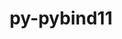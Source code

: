 ---
title: "py-pybind11"
layout: cache
categories: [package, develop-2024-05-26]
meta: {"versions": ["2.10.1", "2.11.0", "2.12.0"], "compilers": ["apple-clang@=15.0.0", "gcc@=11.1.0", "gcc@=11.4.0", "gcc@=12.3.0", "gcc@=7.5.0", "gcc@=9.4.0", "oneapi@=2024.0.0"], "oss": ["ubuntu18.04", "ubuntu20.04", "ubuntu22.04", "ventura"], "platforms": ["darwin", "linux"], "targets": ["aarch64", "neoverse_v1", "neoverse_v2", "ppc64le", "x86_64_v3"], "stacks": ["data-vis-sdk", "e4s", "e4s-neoverse-v2", "e4s-neoverse_v1", "e4s-oneapi", "e4s-power", "e4s-rocm-external", "ml-darwin-aarch64-mps", "ml-linux-x86_64-cpu", "ml-linux-x86_64-cuda", "radiuss", "root", "tutorial"], "num_specs": 26, "num_specs_by_stack": {"ml-darwin-aarch64-mps": 4, "root": 26, "radiuss": 1, "e4s-power": 1, "data-vis-sdk": 2, "e4s-neoverse_v1": 3, "e4s-neoverse-v2": 3, "e4s": 5, "ml-linux-x86_64-cuda": 5, "ml-linux-x86_64-cpu": 5, "e4s-rocm-external": 1, "tutorial": 1, "e4s-oneapi": 1}}
spec_details: [{"hash": "ewdmxavrer44eeilh7abeyebzpigqraw", "compiler": "apple-clang@=15.0.0", "versions": ["2.12.0"], "os": "ventura", "platform": "darwin", "target": "aarch64", "variants": ["build_system=cmake", "build_type=Release", "generator=ninja", "~ipo"], "stacks": ["ml-darwin-aarch64-mps", "root"], "size": "-", "tarball": "https://binaries.spack.io/develop-2024-05-26/build_cache/darwin-ventura-aarch64/apple-clang-15.0.0/py-pybind11-2.12.0/darwin-ventura-aarch64-apple-clang-15.0.0-py-pybind11-2.12.0-ewdmxavrer44eeilh7abeyebzpigqraw.spack"}, {"hash": "62ierxn6evoohvnz7voxil6es674yicr", "compiler": "apple-clang@=15.0.0", "versions": ["2.11.0"], "os": "ventura", "platform": "darwin", "target": "aarch64", "variants": ["build_system=cmake", "build_type=Release", "generator=ninja", "~ipo"], "stacks": ["ml-darwin-aarch64-mps", "root"], "size": "-", "tarball": "https://binaries.spack.io/develop-2024-05-26/build_cache/darwin-ventura-aarch64/apple-clang-15.0.0/py-pybind11-2.11.0/darwin-ventura-aarch64-apple-clang-15.0.0-py-pybind11-2.11.0-62ierxn6evoohvnz7voxil6es674yicr.spack"}, {"hash": "tyfb4lhebufaat3xexigcmkmanydhs3s", "compiler": "apple-clang@=15.0.0", "versions": ["2.10.1"], "os": "ventura", "platform": "darwin", "target": "aarch64", "variants": ["build_system=cmake", "build_type=Release", "generator=ninja", "~ipo"], "stacks": ["ml-darwin-aarch64-mps", "root"], "size": "-", "tarball": "https://binaries.spack.io/develop-2024-05-26/build_cache/darwin-ventura-aarch64/apple-clang-15.0.0/py-pybind11-2.10.1/darwin-ventura-aarch64-apple-clang-15.0.0-py-pybind11-2.10.1-tyfb4lhebufaat3xexigcmkmanydhs3s.spack"}, {"hash": "kudcsyv3opojfgwlbhheinjfzbtqbva3", "compiler": "apple-clang@=15.0.0", "versions": ["2.12.0"], "os": "ventura", "platform": "darwin", "target": "aarch64", "variants": ["build_system=cmake", "build_type=Release", "generator=ninja", "~ipo"], "stacks": ["ml-darwin-aarch64-mps", "root"], "size": "-", "tarball": "https://binaries.spack.io/develop-2024-05-26/build_cache/darwin-ventura-aarch64/apple-clang-15.0.0/py-pybind11-2.12.0/darwin-ventura-aarch64-apple-clang-15.0.0-py-pybind11-2.12.0-kudcsyv3opojfgwlbhheinjfzbtqbva3.spack"}, {"hash": "skwzchcv65g7vuv75fn5oaswbxo52tq7", "compiler": "gcc@=7.5.0", "versions": ["2.12.0"], "os": "ubuntu18.04", "platform": "linux", "target": "x86_64_v3", "variants": ["build_system=cmake", "build_type=Release", "generator=ninja", "~ipo"], "stacks": ["root", "radiuss"], "size": "-", "tarball": "https://binaries.spack.io/develop-2024-05-26/build_cache/linux-ubuntu18.04-x86_64_v3/gcc-7.5.0/py-pybind11-2.12.0/linux-ubuntu18.04-x86_64_v3-gcc-7.5.0-py-pybind11-2.12.0-skwzchcv65g7vuv75fn5oaswbxo52tq7.spack"}, {"hash": "h4qu6juinwed5ggvslfyf2yyi6xmoeij", "compiler": "gcc@=9.4.0", "versions": ["2.12.0"], "os": "ubuntu20.04", "platform": "linux", "target": "ppc64le", "variants": ["build_system=cmake", "build_type=Release", "generator=ninja", "~ipo"], "stacks": ["e4s-power", "root"], "size": "-", "tarball": "https://binaries.spack.io/develop-2024-05-26/build_cache/linux-ubuntu20.04-ppc64le/gcc-9.4.0/py-pybind11-2.12.0/linux-ubuntu20.04-ppc64le-gcc-9.4.0-py-pybind11-2.12.0-h4qu6juinwed5ggvslfyf2yyi6xmoeij.spack"}, {"hash": "sqg4wazurbnhe44zwpbzabpa7nnkr7tu", "compiler": "gcc@=11.1.0", "versions": ["2.12.0"], "os": "ubuntu20.04", "platform": "linux", "target": "x86_64_v3", "variants": ["build_system=cmake", "build_type=Release", "generator=ninja", "~ipo"], "stacks": ["root", "data-vis-sdk"], "size": "-", "tarball": "https://binaries.spack.io/develop-2024-05-26/build_cache/linux-ubuntu20.04-x86_64_v3/gcc-11.1.0/py-pybind11-2.12.0/linux-ubuntu20.04-x86_64_v3-gcc-11.1.0-py-pybind11-2.12.0-sqg4wazurbnhe44zwpbzabpa7nnkr7tu.spack"}, {"hash": "gthyjw2h3kr32yx6vs3ryfr2f37zthvm", "compiler": "gcc@=11.1.0", "versions": ["2.12.0"], "os": "ubuntu20.04", "platform": "linux", "target": "x86_64_v3", "variants": ["build_system=cmake", "build_type=Release", "generator=ninja", "~ipo"], "stacks": ["root", "data-vis-sdk"], "size": "-", "tarball": "https://binaries.spack.io/develop-2024-05-26/build_cache/linux-ubuntu20.04-x86_64_v3/gcc-11.1.0/py-pybind11-2.12.0/linux-ubuntu20.04-x86_64_v3-gcc-11.1.0-py-pybind11-2.12.0-gthyjw2h3kr32yx6vs3ryfr2f37zthvm.spack"}, {"hash": "ua72j7gnttwec4zdzakzlejjkgadf7k4", "compiler": "gcc@=11.4.0", "versions": ["2.12.0"], "os": "ubuntu22.04", "platform": "linux", "target": "neoverse_v1", "variants": ["build_system=cmake", "build_type=Release", "generator=ninja", "~ipo"], "stacks": ["e4s-neoverse_v1", "root"], "size": "-", "tarball": "https://binaries.spack.io/develop-2024-05-26/build_cache/linux-ubuntu22.04-neoverse_v1/gcc-11.4.0/py-pybind11-2.12.0/linux-ubuntu22.04-neoverse_v1-gcc-11.4.0-py-pybind11-2.12.0-ua72j7gnttwec4zdzakzlejjkgadf7k4.spack"}, {"hash": "khzzfs7p3qmc3zhfpwvm743wxvpfzqjq", "compiler": "gcc@=11.4.0", "versions": ["2.10.1"], "os": "ubuntu22.04", "platform": "linux", "target": "neoverse_v1", "variants": ["build_system=cmake", "build_type=Release", "generator=ninja", "~ipo"], "stacks": ["e4s-neoverse_v1", "root"], "size": "-", "tarball": "https://binaries.spack.io/develop-2024-05-26/build_cache/linux-ubuntu22.04-neoverse_v1/gcc-11.4.0/py-pybind11-2.10.1/linux-ubuntu22.04-neoverse_v1-gcc-11.4.0-py-pybind11-2.10.1-khzzfs7p3qmc3zhfpwvm743wxvpfzqjq.spack"}, {"hash": "3lyfgur3o7odfscclsokglwdod4k5uo6", "compiler": "gcc@=11.4.0", "versions": ["2.12.0"], "os": "ubuntu22.04", "platform": "linux", "target": "neoverse_v1", "variants": ["build_system=cmake", "build_type=Release", "generator=ninja", "~ipo"], "stacks": ["e4s-neoverse_v1", "root"], "size": "-", "tarball": "https://binaries.spack.io/develop-2024-05-26/build_cache/linux-ubuntu22.04-neoverse_v1/gcc-11.4.0/py-pybind11-2.12.0/linux-ubuntu22.04-neoverse_v1-gcc-11.4.0-py-pybind11-2.12.0-3lyfgur3o7odfscclsokglwdod4k5uo6.spack"}, {"hash": "awvjqshaawbf6u7ertpxa64ukrummed2", "compiler": "gcc@=11.4.0", "versions": ["2.12.0"], "os": "ubuntu22.04", "platform": "linux", "target": "neoverse_v2", "variants": ["build_system=cmake", "build_type=Release", "generator=ninja", "~ipo"], "stacks": ["e4s-neoverse-v2", "root"], "size": "-", "tarball": "https://binaries.spack.io/develop-2024-05-26/build_cache/linux-ubuntu22.04-neoverse_v2/gcc-11.4.0/py-pybind11-2.12.0/linux-ubuntu22.04-neoverse_v2-gcc-11.4.0-py-pybind11-2.12.0-awvjqshaawbf6u7ertpxa64ukrummed2.spack"}, {"hash": "r23aqsmjzqhzwbhwgj7smbati3newcgx", "compiler": "gcc@=11.4.0", "versions": ["2.10.1"], "os": "ubuntu22.04", "platform": "linux", "target": "neoverse_v2", "variants": ["build_system=cmake", "build_type=Release", "generator=ninja", "~ipo"], "stacks": ["e4s-neoverse-v2", "root"], "size": "-", "tarball": "https://binaries.spack.io/develop-2024-05-26/build_cache/linux-ubuntu22.04-neoverse_v2/gcc-11.4.0/py-pybind11-2.10.1/linux-ubuntu22.04-neoverse_v2-gcc-11.4.0-py-pybind11-2.10.1-r23aqsmjzqhzwbhwgj7smbati3newcgx.spack"}, {"hash": "d65ytgvheygqhkqi3h4sgxmhpjbtzdky", "compiler": "gcc@=11.4.0", "versions": ["2.12.0"], "os": "ubuntu22.04", "platform": "linux", "target": "neoverse_v2", "variants": ["build_system=cmake", "build_type=Release", "generator=ninja", "~ipo"], "stacks": ["e4s-neoverse-v2", "root"], "size": "-", "tarball": "https://binaries.spack.io/develop-2024-05-26/build_cache/linux-ubuntu22.04-neoverse_v2/gcc-11.4.0/py-pybind11-2.12.0/linux-ubuntu22.04-neoverse_v2-gcc-11.4.0-py-pybind11-2.12.0-d65ytgvheygqhkqi3h4sgxmhpjbtzdky.spack"}, {"hash": "eoa6pbpdswzrlrdqxmis2lb7kiq7ukyj", "compiler": "gcc@=11.4.0", "versions": ["2.12.0"], "os": "ubuntu22.04", "platform": "linux", "target": "x86_64_v3", "variants": ["build_system=cmake", "build_type=Release", "generator=ninja", "~ipo"], "stacks": ["e4s", "root"], "size": "-", "tarball": "https://binaries.spack.io/develop-2024-05-26/build_cache/linux-ubuntu22.04-x86_64_v3/gcc-11.4.0/py-pybind11-2.12.0/linux-ubuntu22.04-x86_64_v3-gcc-11.4.0-py-pybind11-2.12.0-eoa6pbpdswzrlrdqxmis2lb7kiq7ukyj.spack"}, {"hash": "qllopb7xid5zpqngum6bistkyqgtv7lp", "compiler": "gcc@=11.4.0", "versions": ["2.12.0"], "os": "ubuntu22.04", "platform": "linux", "target": "x86_64_v3", "variants": ["build_system=cmake", "build_type=Release", "generator=ninja", "~ipo"], "stacks": ["e4s", "root"], "size": "-", "tarball": "https://binaries.spack.io/develop-2024-05-26/build_cache/linux-ubuntu22.04-x86_64_v3/gcc-11.4.0/py-pybind11-2.12.0/linux-ubuntu22.04-x86_64_v3-gcc-11.4.0-py-pybind11-2.12.0-qllopb7xid5zpqngum6bistkyqgtv7lp.spack"}, {"hash": "lyxkj7h2e2lmmwasr2fpyrfgxgcgdmke", "compiler": "gcc@=11.4.0", "versions": ["2.12.0"], "os": "ubuntu22.04", "platform": "linux", "target": "x86_64_v3", "variants": ["build_system=cmake", "build_type=Release", "generator=ninja", "~ipo"], "stacks": ["ml-linux-x86_64-cuda", "ml-linux-x86_64-cpu", "root", "e4s-rocm-external"], "size": "-", "tarball": "https://binaries.spack.io/develop-2024-05-26/build_cache/linux-ubuntu22.04-x86_64_v3/gcc-11.4.0/py-pybind11-2.12.0/linux-ubuntu22.04-x86_64_v3-gcc-11.4.0-py-pybind11-2.12.0-lyxkj7h2e2lmmwasr2fpyrfgxgcgdmke.spack"}, {"hash": "svphtf7o5rqbmxdcxnqla5vjdmvjlba6", "compiler": "gcc@=11.4.0", "versions": ["2.11.0"], "os": "ubuntu22.04", "platform": "linux", "target": "x86_64_v3", "variants": ["build_system=cmake", "build_type=Release", "generator=ninja", "~ipo"], "stacks": ["ml-linux-x86_64-cuda", "root", "ml-linux-x86_64-cpu"], "size": "-", "tarball": "https://binaries.spack.io/develop-2024-05-26/build_cache/linux-ubuntu22.04-x86_64_v3/gcc-11.4.0/py-pybind11-2.11.0/linux-ubuntu22.04-x86_64_v3-gcc-11.4.0-py-pybind11-2.11.0-svphtf7o5rqbmxdcxnqla5vjdmvjlba6.spack"}, {"hash": "4zsq73o54il6t7uzqsxf7m5ecix2lkr6", "compiler": "gcc@=11.4.0", "versions": ["2.12.0"], "os": "ubuntu22.04", "platform": "linux", "target": "x86_64_v3", "variants": ["build_system=cmake", "build_type=Release", "generator=ninja", "~ipo"], "stacks": ["e4s", "root"], "size": "-", "tarball": "https://binaries.spack.io/develop-2024-05-26/build_cache/linux-ubuntu22.04-x86_64_v3/gcc-11.4.0/py-pybind11-2.12.0/linux-ubuntu22.04-x86_64_v3-gcc-11.4.0-py-pybind11-2.12.0-4zsq73o54il6t7uzqsxf7m5ecix2lkr6.spack"}, {"hash": "37pwql3lbpjocu5zxrozl3tu4ac2qhn6", "compiler": "gcc@=11.4.0", "versions": ["2.10.1"], "os": "ubuntu22.04", "platform": "linux", "target": "x86_64_v3", "variants": ["build_system=cmake", "build_type=Release", "generator=ninja", "~ipo"], "stacks": ["e4s", "root"], "size": "-", "tarball": "https://binaries.spack.io/develop-2024-05-26/build_cache/linux-ubuntu22.04-x86_64_v3/gcc-11.4.0/py-pybind11-2.10.1/linux-ubuntu22.04-x86_64_v3-gcc-11.4.0-py-pybind11-2.10.1-37pwql3lbpjocu5zxrozl3tu4ac2qhn6.spack"}, {"hash": "zzrjji6ojochdn4x7ozblemhdcyzc2uk", "compiler": "gcc@=11.4.0", "versions": ["2.10.1"], "os": "ubuntu22.04", "platform": "linux", "target": "x86_64_v3", "variants": ["build_system=cmake", "build_type=Release", "generator=ninja", "~ipo"], "stacks": ["ml-linux-x86_64-cuda", "root", "ml-linux-x86_64-cpu"], "size": "-", "tarball": "https://binaries.spack.io/develop-2024-05-26/build_cache/linux-ubuntu22.04-x86_64_v3/gcc-11.4.0/py-pybind11-2.10.1/linux-ubuntu22.04-x86_64_v3-gcc-11.4.0-py-pybind11-2.10.1-zzrjji6ojochdn4x7ozblemhdcyzc2uk.spack"}, {"hash": "seollgjllpcvcbaitq5xk7hsqvvhobh5", "compiler": "gcc@=11.4.0", "versions": ["2.12.0"], "os": "ubuntu22.04", "platform": "linux", "target": "x86_64_v3", "variants": ["build_system=cmake", "build_type=Release", "generator=ninja", "~ipo"], "stacks": ["ml-linux-x86_64-cuda", "root", "ml-linux-x86_64-cpu"], "size": "-", "tarball": "https://binaries.spack.io/develop-2024-05-26/build_cache/linux-ubuntu22.04-x86_64_v3/gcc-11.4.0/py-pybind11-2.12.0/linux-ubuntu22.04-x86_64_v3-gcc-11.4.0-py-pybind11-2.12.0-seollgjllpcvcbaitq5xk7hsqvvhobh5.spack"}, {"hash": "fidg4qye4fg2zyurl4gaa3zifle2x3f7", "compiler": "gcc@=11.4.0", "versions": ["2.12.0"], "os": "ubuntu22.04", "platform": "linux", "target": "x86_64_v3", "variants": ["build_system=cmake", "build_type=Release", "generator=ninja", "~ipo"], "stacks": ["e4s", "root"], "size": "-", "tarball": "https://binaries.spack.io/develop-2024-05-26/build_cache/linux-ubuntu22.04-x86_64_v3/gcc-11.4.0/py-pybind11-2.12.0/linux-ubuntu22.04-x86_64_v3-gcc-11.4.0-py-pybind11-2.12.0-fidg4qye4fg2zyurl4gaa3zifle2x3f7.spack"}, {"hash": "wd53ieczx6lubqujlyneipkkarwgknq4", "compiler": "gcc@=11.4.0", "versions": ["2.12.0"], "os": "ubuntu22.04", "platform": "linux", "target": "x86_64_v3", "variants": ["build_system=cmake", "build_type=Release", "generator=ninja", "~ipo"], "stacks": ["ml-linux-x86_64-cuda", "root", "ml-linux-x86_64-cpu"], "size": "-", "tarball": "https://binaries.spack.io/develop-2024-05-26/build_cache/linux-ubuntu22.04-x86_64_v3/gcc-11.4.0/py-pybind11-2.12.0/linux-ubuntu22.04-x86_64_v3-gcc-11.4.0-py-pybind11-2.12.0-wd53ieczx6lubqujlyneipkkarwgknq4.spack"}, {"hash": "liervjr4vmzxr5ohsbvfk3uad627bdjm", "compiler": "gcc@=12.3.0", "versions": ["2.12.0"], "os": "ubuntu22.04", "platform": "linux", "target": "x86_64_v3", "variants": ["build_system=cmake", "build_type=Release", "generator=ninja", "~ipo"], "stacks": ["root", "tutorial"], "size": "-", "tarball": "https://binaries.spack.io/develop-2024-05-26/build_cache/linux-ubuntu22.04-x86_64_v3/gcc-12.3.0/py-pybind11-2.12.0/linux-ubuntu22.04-x86_64_v3-gcc-12.3.0-py-pybind11-2.12.0-liervjr4vmzxr5ohsbvfk3uad627bdjm.spack"}, {"hash": "kbxdiilnmlqaejsy4sagvfpw37e2hlyc", "compiler": "oneapi@=2024.0.0", "versions": ["2.12.0"], "os": "ubuntu22.04", "platform": "linux", "target": "x86_64_v3", "variants": ["build_system=cmake", "build_type=Release", "generator=ninja", "~ipo"], "stacks": ["e4s-oneapi", "root"], "size": "-", "tarball": "https://binaries.spack.io/develop-2024-05-26/build_cache/linux-ubuntu22.04-x86_64_v3/oneapi-2024.0.0/py-pybind11-2.12.0/linux-ubuntu22.04-x86_64_v3-oneapi-2024.0.0-py-pybind11-2.12.0-kbxdiilnmlqaejsy4sagvfpw37e2hlyc.spack"}]
---